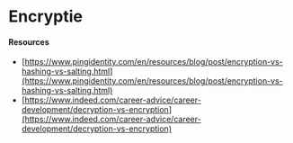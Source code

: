 # Encryptie

#### Resources

* [https://www.pingidentity.com/en/resources/blog/post/encryption-vs-hashing-vs-salting.html](https://www.pingidentity.com/en/resources/blog/post/encryption-vs-hashing-vs-salting.html)
* [https://www.indeed.com/career-advice/career-development/decryption-vs-encryption](https://www.indeed.com/career-advice/career-development/decryption-vs-encryption)
